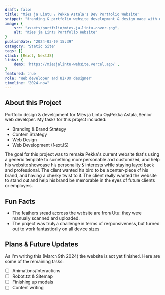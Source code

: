 ```yaml
---
draft: false
title: "Mies ja Lintu / Pekka Astala's Dev Portfolio Website"
snippet: "Branding & portfolio website development & design made with with NexJS"
image: {
    src: "assets/portfolio/mies-ja-lintu-cover.png",
    alt: "Mies ja Lintu Portfolio Website"
}
publishDate: "2024-03-09 15:39"
category: "Static Site"
tags: []
stack: [React, NextJS]
links: {
    demo: 'https://miesjalintu-website.vercel.app/',
}
featured: true
role: 'Web developer and UI/UX designer'
timeline: "2024-now"
---
```


## About this Project

Portfolio design & development for Mies ja Lintu Oy/Pekka Astala, Senior web developer.  My tasks for this project included:

- Branding & Brand Strategy
- Content Strategy
- Web Design
- Web Development (NextJS)

The goal for this project was to remake Pekka's current website that's using a generic template to something more personable and customized, and help his website showcase his personality & interests while staying layed back and professional.  The client wanted his bird to be a center-piece of his brand, and having a cheeky twist to it.  The client really wanted the website to stand out and help his brand be memorable in the eyes of future clients or employers.


## Fun Facts

- The feathers sread accross the website are from Utu: they were manually scanned and uploaded.
- The project was truly a challenge in terms of responsiveness, but turned out to work fantastically on all device sizes

## Plans & Future Updates

As I'm writing this (March 9th 2024) the website is not yet finished.  Here are some of the remaining tasks:

- [ ] Animations/Interactions
- [ ] Robot.txt & Sitemap
- [ ] Finishing up modals
- [ ] Content writing